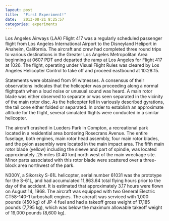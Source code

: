 ```yaml
---
layout: post
title:  "First Experiment!"
date:   2013-08-21 8:25:57
categories: experiments
---
```


Los Angeles Airways (LAA) Flight 417 was a regularly scheduled passenger flight from Los Angeles International Airport to the Disneyland Heliport in Anaheim, California. The aircraft and crew had completed three round trips to various destinations in the Greater Los Angeles Metropolitan Area beginning at 0607 PDT and departed the ramp at Los Angeles for Flight 417 at 1026. The flight, operating under Visual Flight Rules was cleared by Los Angeles Helicopter Control to take off and proceed eastbound at 10:28:15.

Statements were obtained from 91 witnesses. A consensus of their observations indicates that the helicopter was proceeding along a normal flightpath when a loud noise or unusual sound was heard. A main rotor blade was either observed to separate or was seen separated in the vicinity of the main rotor disc. As the helicopter fell in variously described gyrations, the tail cone either folded or separated. In order to establish an approximate altitude for the flight, several simulated flights were conducted in a similar helicopter.

The aircraft crashed in Lueders Park in Compton, a recreational park located in a residential area bordering Rosecrans Avenue. The entire fuselage, both engines, main rotor head assembly, four main rotor blades, and the pylon assembly were located in the main impact area. The fifth main rotor blade (yellow) including the sleeve and part of spindle, was located approximately .25 miles (0.40 km) north west of the main wreckage site. Minor parts associated with this rotor blade were scattered over a three-block area northwest of the park.

N300Y, a Sikorsky S-61L helicopter, serial number 61031 was the prototype for the S-61L, and had accumulated 11,863.64 total flying hours prior to the day of the accident. It is estimated that approximately 3.17 hours were flown on August 14, 1968. The aircraft was equipped with two General Electric CT58-140-1 turboshaft engines. The aircraft was serviced with 1,000 pounds (450 kg) of JP-4 fuel and had a takeoff gross weight of 17,185 pounds (7,795 kg), which was below the maximum allowable takeoff weight of 19,000 pounds (8,600 kg).